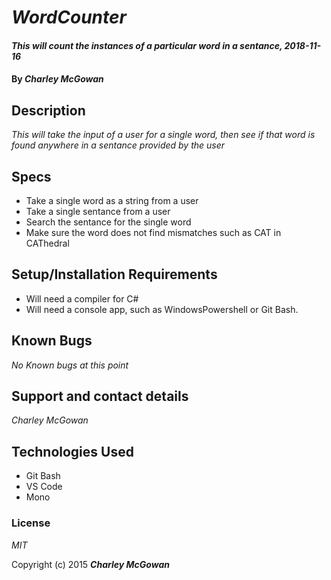 # _WordCounter_

#### _This will count the instances of a particular word in a sentance, 2018-11-16_

#### By _**Charley McGowan**_

## Description

_This will take the input of a user for a single word, then see if that word is found anywhere in a sentance provided by the user_

## Specs

* Take a single word as a string from a user
* Take a single sentance from a user 
* Search the sentance for the single word
* Make sure the word does not find mismatches such as CAT in CAThedral


## Setup/Installation Requirements

* Will need a compiler for C#
* Will need a console app, such as WindowsPowershell or Git Bash. 


## Known Bugs

_No Known bugs at this point_

## Support and contact details

_Charley McGowan_

## Technologies Used

* Git Bash
* VS Code
* Mono

### License

*MIT*

Copyright (c) 2015 **_Charley McGowan_**
